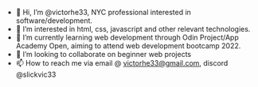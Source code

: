 - 👋 Hi, I’m @victorhe33, NYC professional interested in software/development.
- 👀 I’m interested in html, css, javascript and other relevant technologies.
- 🌱 I’m currently learning web development through Odin Project/App Academy Open, aiming to attend web development bootcamp 2022.
- 💞️ I’m looking to collaborate on beginner web projects
- 📫 How to reach me via email @ victorhe33@gmail.com, discord @slickvic33

<!---
victorhe33/victorhe33 is a ✨ special ✨ repository because its `README.md` (this file) appears on your GitHub profile.
You can click the Preview link to take a look at your changes.
--->
